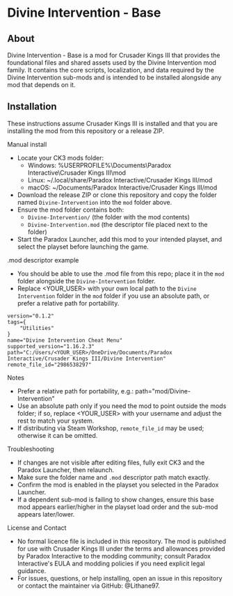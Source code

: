 # Divine Intervention - Base

About
-----
Divine Intervention - Base is a mod for Crusader Kings III that provides the foundational files and shared assets used by the Divine Intervention mod family. It contains the core scripts, localization, and data required by the Divine Intervention sub-mods and is intended to be installed alongside any mod that depends on it.

Installation
------------
These instructions assume Crusader Kings III is installed and that you are installing the mod from this repository or a release ZIP.

Manual install
- Locate your CK3 mods folder:
  - Windows: %USERPROFILE%\Documents\Paradox Interactive\Crusader Kings III\mod
  - Linux: ~/.local/share/Paradox Interactive/Crusader Kings III/mod
  - macOS: ~/Documents/Paradox Interactive/Crusader Kings III/mod
- Download the release ZIP or clone this repository and copy the folder named `Divine-Intervention` into the `mod` folder above.
- Ensure the mod folder contains both:
  - `Divine-Intervention/` (the folder with the mod contents)
  - `Divine-Intervention.mod` (the descriptor file placed next to the folder)
- Start the Paradox Launcher, add this mod to your intended playset, and select the playset before launching the game.

.mod descriptor example
- You should be able to use the .mod file from this repo; place it in the `mod` folder alongside the `Divine-Intervention` folder.
- Replace <YOUR_USER> with your own local path to the `Divine Intervention` folder in the `mod` folder if you use an absolute path, or prefer a relative path for portability.

```text
version="0.1.2"
tags={
	"Utilities"
}
name="Divine Intervention Cheat Menu"
supported_version="1.16.2.3"
path="C:/Users/<YOUR_USER>/OneDrive/Documents/Paradox Interactive/Crusader Kings III/Divine Intervention"
remote_file_id="2986538297"
```

Notes
- Prefer a relative path for portability, e.g.:
  path="mod/Divine-Intervention"
- Use an absolute path only if you need the mod to point outside the mods folder; if so, replace <YOUR_USER> with your username and adjust the rest to match your system.
- If distributing via Steam Workshop, `remote_file_id` may be used; otherwise it can be omitted.

Troubleshooting
- If changes are not visible after editing files, fully exit CK3 and the Paradox Launcher, then relaunch.
- Make sure the folder name and `.mod` descriptor path match exactly.
- Confirm the mod is enabled in the playset you selected in the Paradox Launcher.
- If a dependent sub-mod is failing to show changes, ensure this base mod appears earlier/higher in the playset load order and the sub-mod appears later/lower.

License and Contact
- No formal licence file is included in this repository. The mod is published for use with Crusader Kings III under the terms and allowances provided by Paradox Interactive to the modding community; consult Paradox Interactive's EULA and modding policies if you need explicit legal guidance.
- For issues, questions, or help installing, open an issue in this repository or contact the maintainer via GitHub: @Lithane97.
